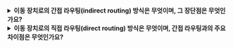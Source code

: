 <details>
<summary><strong>이동 장치로의 간접 라우팅(indirect routing) 방식은 무엇이며, 그 장단점은 무엇인가요?</strong></summary>

간접 라우팅은 통신자가 단말의 영구 주소로 데이터그램을 전송하면, 데이터그램이 먼저 홈 네트워크로 전달되고, 홈 네트워크 게이트웨이가 단말이 위치한 방문 네트워크로 터널링하여 최종 전달하는 방식입니다.  
- **장점:**  
  - 기존 IP 인프라를 그대로 활용하여 별도의 네트워크 계층 변경 없이 이동성을 지원  
  - 통신자가 단말의 현재 위치를 알 필요가 없어 투명하게 이동성을 관리  
- **단점:**  
  - 삼각 라우팅 문제로 인해 최적 경로가 아닌 우회 경로를 통해 데이터가 전달되어 비효율적임  
  - 홈 네트워크에 추가 부하가 발생
</details>

<details>
<summary><strong>이동 장치로의 직접 라우팅(direct routing) 방식은 무엇이며, 간접 라우팅과의 주요 차이점은 무엇인가요?</strong></summary>
 
직접 라우팅은 통신자가 홈 네트워크의 HSS에 질의하여 단말의 방문 네트워크 위치를 확인한 후, 데이터그램을 해당 방문 네트워크로 직접 터널링하는 방식입니다.  
- **주요 차이점:**  
  - 홈 네트워크를 거치지 않으므로 최적의 경로를 사용할 수 있음  
  - 단말 이동 시 통신자에게 위치 변경 정보를 지속적으로 갱신해주어야 하는 추가 프로토콜 및 관리 복잡도가 존재함
</details>
